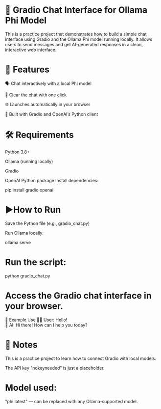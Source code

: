 # 🧠 **Gradio Chat Interface for Ollama Phi Model**

This is a practice project that demonstrates how to build a simple chat interface using Gradio and the Ollama Phi model running locally. It allows users to send messages and get AI-generated responses in a clean, interactive web interface.

# **🚀 Features**

🗣️ Chat interactively with a local Phi model

🧹 Clear the chat with one click

🌐 Launches automatically in your browser

🧩 Built with Gradio and OpenAI’s Python client

# 🛠️ **Requirements**

Python 3.8+

Ollama
 (running locally)

Gradio

OpenAI Python package
Install dependencies:

pip install gradio openai

# ▶️**How to Run**

Save the Python file (e.g., gradio_chat.py)

Run Ollama locally:

ollama serve


# **Run the script:**

python gradio_chat.py


# **Access the Gradio chat interface in your browser.**

💬 Example Use
👩‍💻 User: Hello!  
🤖 AI: Hi there! How can I help you today?

# **🧰 Notes**

This is a practice project to learn how to connect Gradio with local models.

The API key "nokeyneeded" is just a placeholder.

# **Model used:** 
"phi:latest" — can be replaced with any Ollama-supported model.
